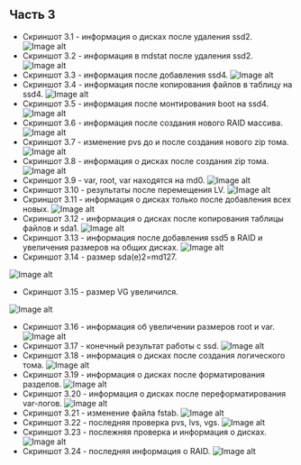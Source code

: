 ## Часть 3
- Скриншот 3.1 - информация о дисках после удаления ssd2.
![Image alt](https://github.com/ilnitskaiaa/os/raw/master/lab2/part3/3.1.png)
- Скриншот 3.2 - информация в mdstat после удаления ssd2.
![Image alt](https://github.com/ilnitskaiaa/os/raw/master/lab2/part3/3.2.png)
- Скриншот 3.3 - информация после добавления ssd4.
![Image alt](https://github.com/ilnitskaiaa/os/raw/master/lab2/part3/3.3.png)
- Скриншот 3.4 - информация после копирования файлов в таблицу на ssd4.
![Image alt](https://github.com/ilnitskaiaa/os/raw/master/lab2/part3/3.4.png)
- Скриншот 3.5 - информация после монтирования boot на ssd4.
![Image alt](https://github.com/ilnitskaiaa/os/raw/master/lab2/part3/3.5.png)
- Скриншот 3.6 - информация после создания нового RAID массива.
![Image alt](https://github.com/ilnitskaiaa/os/raw/master/lab2/part3/3.6.png)
- Скриншот 3.7 - изменение pvs до и после создания нового zip тома.
![Image alt](https://github.com/ilnitskaiaa/os/raw/master/lab2/part3/3.7.png)
- Скриншот 3.8 - информация о дисках после создания zip тома.
![Image alt](https://github.com/ilnitskaiaa/os/raw/master/lab2/part3/3.8.png)
- Скриншот 3.9 - var, root, var находятся на md0.
![Image alt](https://github.com/ilnitskaiaa/os/raw/master/lab2/part3/3.9.png)
- Скриншот 3.10 - результаты после перемещения LV.
![Image alt](https://github.com/ilnitskaiaa/os/raw/master/lab2/part3/3.10.png)
- Скриншот 3.11 - информация о дисках только после добавления всех новых.
![Image alt](https://github.com/ilnitskaiaa/os/raw/master/lab2/part3/3.11.png)
- Скриншот 3.12 - информация о дисках после копирования таблицы файлов и sda1.
![Image alt](https://github.com/ilnitskaiaa/os/raw/master/lab2/part3/3.12.png)
- Скриншот 3.13 - информация после добавления ssd5 в RAID и увеличения размеров на общих дисках.
![Image alt](https://github.com/ilnitskaiaa/os/raw/master/lab2/part3/3.13.png)
- Скриншот 3.14 - размер  sda(e)2=md127.

![Image alt](https://github.com/ilnitskaiaa/os/raw/master/lab2/part3/3.14.png)
- Скриншот 3.15 - размер VG увеличился.

![Image alt](https://github.com/ilnitskaiaa/os/raw/master/lab2/part3/3.15.png)
- Скриншот 3.16 - информация об увеличении размеров root и var.
![Image alt](https://github.com/ilnitskaiaa/os/raw/master/lab2/part3/3.16.png)
- Скриншот 3.17 - конечный результат работы с ssd.
![Image alt](https://github.com/ilnitskaiaa/os/raw/master/lab2/part3/3.17.png)
- Скриншот 3.18 - информация о дисках после создания логического тома.
![Image alt](https://github.com/ilnitskaiaa/os/raw/master/lab2/part3/3.18.png)
- Скриншот 3.19 - информация о дисках после форматирования разделов.
![Image alt](https://github.com/ilnitskaiaa/os/raw/master/lab2/part3/3.19.png)
- Скриншот 3.20 - информация о дисках после переформатирования var-логов.
![Image alt](https://github.com/ilnitskaiaa/os/raw/master/lab2/part3/3.20.png)
- Скриншот 3.21 - изменение файла fstab.
![Image alt](https://github.com/ilnitskaiaa/os/raw/master/lab2/part3/3.21.png)
- Скриншот 3.22 - последняя проверка pvs, lvs, vgs.
![Image alt](https://github.com/ilnitskaiaa/os/raw/master/lab2/part3/3.22.png)
- Скриншот 3.23 - послежняя проверка и информация о дисках.
![Image alt](https://github.com/ilnitskaiaa/os/raw/master/lab2/part3/3.23.png)
- Скриншот 3.24 - последняя информация о RAID.
![Image alt](https://github.com/ilnitskaiaa/os/raw/master/lab2/part3/3.24.png)
